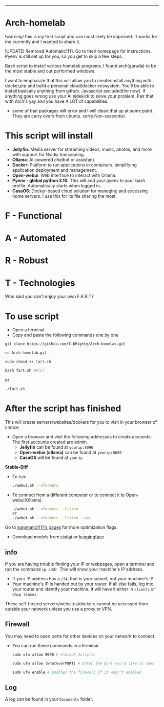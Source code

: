 
---

# Arch-homelab
!warning! this is my first script and can most likely be improved. It works for me currently and I wanted to share it. 

!UPDATE! Removed Automatic1111. Go to their homepage for instructions. Pyenv is still set up for you, so you get to skip a few steps.

Bash script to install various homelab programs. I found arch(garuda) to be the most stable and out performed windows.

I want to emphasize that this will allow you to create/install anything with docker,pip and build a personal cloud/docker ecosystem. You'll be able to install basically anything from github.
Javascript excluded(for now). If anything goes wrong use your AI sidekick to solve your problem. Pair that with Arch's yay and you have A LOT of capabilities. 

- some of that packages will error and I will clean that up at some point. They are carry overs from ubuntu. sorry.Non-essesntial.

# This script will install 
- **Jellyfin**: Media server for streaming videos, music, photos, and more with support for Nvidia transcoding.
- **Ollama**: AI-powered chatbot or assistant.
- **Docker**: Platform to run applications in containers, simplifying application deployment and management.
- **Open-webui**: Web interface to interact with Ollama.
- **Pyenv - global python 3.10**: This will add your pyenv to your bash profile. Automatically starts when logged in. 
- **CasaOS**: Docker-based cloud solution for managing and accessing home servers. I use this for its file sharing the most.

# F - Functional
# A - Automated
# R - Robust
# T - Technologies

Who said you can't enjoy your own F.A.R.T?


# To use script

- Open a terminal
- Copy and paste the following commands one by one

```bash
git clone https://github.com/T-bMighty/Arch-homelab.git
```
```bash
cd Arch-homelab.git
```
```bash
sudo chmod +x fart.sh
```
```bash
bash fart.sh ##lol
```

or

```bash
./fart.sh
```

# After the script has finished 
This will create servers/websites/dockers for you to visit in your browser of choice

- Open a browser and visit the following addresses to create accounts: The first accounts created are admin.
  - **Jellyfin** can be found at `yourip:8096`
  - **Open-webui (ollama)** can be found at `yourip:8080 `
  - **CasaOS** will be found at `yourip`

**Stable-Diff**
- To run:
  ```bash
  ./webui.sh --xformers 
  ```
- To connect from a different computer or to connect it to Open-webui(Ollama):
  ```bash
  ./webui.sh --xformers --listen
  or
  ./webui.sh --xformers --listen --api
  ```

Go to [automatic1111's pages](https://github.com/ModelTCG/stable-diffusion-webui/wiki/Optimization) for more optimization flags.

- Download models from [civitai](https://civitai.com/) or [huggingface](https://huggingface.co/models)

## info 
If you are having trouble finding your IP or webpages, open a terminal and run the command `ip addr`. This will show your machine's IP address.

- If your IP address has a `/24`, that is your subnet, not your machine's IP.
- Your machine's IP is handed out by your router. If all else fails, log into your router and identify your machine. It will have it either in `clients` or `dhcp leases`.

These self-hosted servers/websites/dockers cannot be accessed from outside your network unless you use a proxy or VPN.

## Firewall
You may need to open ports for other devices on your network to connect.

- You can run these commands in a terminal:
  ```bash
  sudo ufw allow 8096 # Unblock Jellyfin
  ```
  ```bash
  sudo ufw allow (whateverPORT) # Enter the port you'd like to open
  ```
  ```bash
  sudo ufw enable # Enables the firewall if it wasn't enabled
  ```

## Log
A log can be found in your `Documents` folder.
